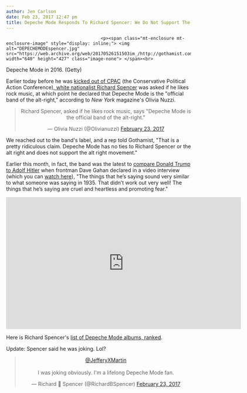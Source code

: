 ```yaml
---
author: Jen Carlson
date: Feb 23, 2017 12:47 pm
title: Depeche Mode Responds To Richard Spencer: We Do Not Support The Alt-Right
---
```


	
										<p><span class="mt-enclosure mt-enclosure-image" style="display: inline;"> <img alt="DEPECHEMODEspencer.jpg" src="https://web.archive.org/web/20170526151503im_/http://gothamist.com/attachments/arts_jen/DEPECHEMODEspencer.jpg" width="640" height="427" class="image-none"> </span><br>
<span class="photo_caption">Depeche Mode in 2016. (Getty)</span></p>

<p>Earlier today before he was <a href="https://web.archive.org/web/20170526151503/http://talkingpointsmemo.com/dc/richard-spencer-cpac">kicked out of CPAC</a> (the Conservative Political Action Conference),<a href="https://web.archive.org/web/20170526151503/http://dcist.com/2017/01/so_many_memes_of_white_national_ric.php"> white nationalist Richard Spencer</a> was asked if he likes rock music, at which point he declared that Depeche Mode is the &quot;official band of the alt-right,&quot; according to <em>New York</em> magazine&apos;s Olivia Nuzzi. </p>

<center><blockquote class="twitter-tweet" data-lang="en"><p lang="en" dir="ltr">Richard Spencer, asked if he likes rock music, says &quot;Depeche Mode is the official band of the alt-right.&quot;</p>&#x2014; Olivia Nuzzi (@Olivianuzzi) <a href="https://web.archive.org/web/20170526151503/https://twitter.com/Olivianuzzi/status/834799915058470917">February 23, 2017</a></blockquote>
<script async src="//web.archive.org/web/20170526151503js_/http://platform.twitter.com/widgets.js" charset="utf-8"></script></center>

<p>We reached out to the band&apos;s label, and a rep told Gothamist, &quot;That is a pretty ridiculous claim. Depeche Mode has no ties to Richard Spencer or the alt right and does not support the alt right movement.&quot;</p>

<p>Earlier this month, in fact, the band was the latest to <a href="https://web.archive.org/web/20170526151503/https://heatst.com/culture-wars/depeche-mode-frontman-latest-celebrity-to-compare-donald-trump-to-hitler/">compare Donald Trump to Adolf Hitler</a> when frontman Dave Gahan declared in a video interview (which you can <a href="https://web.archive.org/web/20170526151503/https://www.youtube.com/watch?v=FYZU_Wh4s1A">watch here</a>), &quot;The things that he&#x2019;s saying sound very similar to what someone was saying in 1935. That didn&#x2019;t work out very well! The things that he&#x2019;s saying are cruel and heartless and promoting fear.&quot;</p>

<p><iframe width="640" height="360" src="https://web.archive.org/web/20170526151503if_/https://www.youtube.com/embed/tNXkQGPAM48" frameborder="0" allowfullscreen></iframe></p>

<p>Here is Richard Spencer&apos;s <a href="https://web.archive.org/web/20170526151503/https://www.facebook.com/notes/richard-spencer/my-ranking-of-30-years-of-depeche-mode-albums/405659696810/">list of Depeche Mode albums, ranked</a>.</p>

<p>Update: Spencer said he was joking. Lol?</p>

<center><blockquote class="twitter-tweet" data-lang="en"><p lang="en" dir="ltr"><a href="https://web.archive.org/web/20170526151503/https://twitter.com/JefferyXMartin">@JefferyXMartin</a> <br><br>I was joking obviously. I&apos;m a lifelong Depeche Mode fan.</p>&#x2014; Richard &#x1F95B; Spencer (@RichardBSpencer) <a href="https://web.archive.org/web/20170526151503/https://twitter.com/RichardBSpencer/status/834816907521974273">February 23, 2017</a></blockquote>
<script async src="//web.archive.org/web/20170526151503js_/http://platform.twitter.com/widgets.js" charset="utf-8"></script></center>					
										
									
				